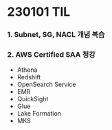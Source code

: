 # 230101 TIL
### 1. Subnet, SG, NACL 개념 복습
### 2. AWS Certified SAA 청강
* Athena
* Redshift
* OpenSearch Service
* EMR
* QuickSight
* Glue
* Lake Formation
* MKS